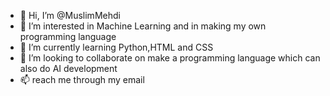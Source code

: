 - 👋 Hi, I’m @MuslimMehdi
- 👀 I’m interested in Machine Learning and in making my own programming language
- 🌱 I’m currently learning Python,HTML and CSS
- 💞️ I’m looking to collaborate on make a programming language which can also do AI development 
- 📫 reach me through my email

<!---
MuslimMehdi/MuslimMehdi is a ✨ special ✨ repository because its `README.md` (this file) appears on your GitHub profile.
You can click the Preview link to take a look at your changes.
--->
